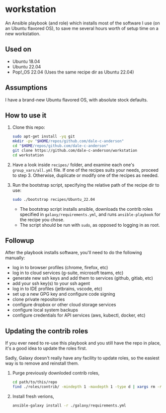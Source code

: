 # workstation

An Ansible playbook (and role) which installs most of the software I use (on an Ubuntu flavored OS), to save me several hours worth of setup time on a new workstation.


## Used on
* Ubuntu 18.04
* Ubuntu 22.04
* Pop!_OS 22.04  (Uses the same recipe dir as Ubuntu 22.04)


## Assumptions

I have a brand-new Ubuntu flavored OS, with absolute stock defaults.


## How to use it

1. Clone this repo:
   ```bash
   sudo apt-get install -yq git
   mkdir -pv "$HOME/repos/github.com/dale-c-anderson"
   cd "$HOME/repos/github.com/dale-c-anderson"
   git clone https://github.com/dale-c-anderson/workstation
   cd workstation
   ```

2. Have a look inside `recipes/` folder, and examine each one's `group_vars/all.yml` file. If one of the recipes suits your needs, proceed to step 3. Otherwise, duplicate or modify one of the recipes as needed.

3. Run the bootstrap script, specifying the relative path of the recipe dir to use:
   ```bash
   sudo ./bootstrap recipes/Ubuntu_22.04
   ```
   * The bootstrap script installs ansible, downloads the contrib roles specified in `galaxy/requirements.yml`, and runs `ansible-playbook` for the recipe you chose.
   * The script should be run with `sudo`, as opposed to logging in as root.


## Followup

After the playbook installs software, you'll need to do the following manually:

* log in to browser profiles (chrome, firefox, etc)
* log in to cloud services (g-suite, microsoft teams, etc)
* generate new ssh keys and add them to services (github, gitlab, etc)
* add your ssh key(s) to your ssh agent
* log in to IDE profiles (jetbrains, vscode, etc)
* set up a new GPG key and configure code signing
* clone private repositories
* configure dropbox or other cloud storage services
* configure local system backups
* configure credentials for API services (aws, kubectl, docker, etc)


## Updating the contrib roles

If you ever need to re-use this playbook and you still have the repo in place, it's a good idea to update the roles first.

Sadly, Galaxy doesn't really have any facility to update roles, so the easiest way is to remove and reinstall them.

1. Purge previously downloded contrib roles,

   ```bash
   cd path/to/this/repo
   find ./roles/contrib/ -mindepth 1 -maxdepth 1 -type d | xargs rm -rfv
   ```
2. Install fresh verions,
   ```bash
   ansible-galaxy install -r ./galaxy/requirements.yml
   ```
